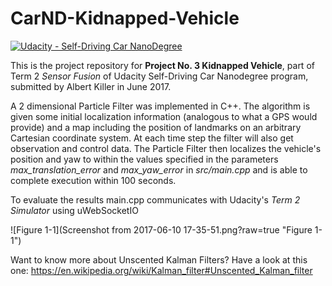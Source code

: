 # CarND-Kidnapped-Vehicle
[![Udacity - Self-Driving Car NanoDegree](https://s3.amazonaws.com/udacity-sdc/github/shield-carnd.svg)](http://www.udacity.com/drive)

This is the project repository for **Project No. 3 Kidnapped Vehicle**, part of Term 2 _Sensor Fusion_ of Udacity Self-Driving Car Nanodegree program, submitted by Albert Killer in June 2017. 

A 2 dimensional Particle Filter was implemented in C++. The algorithm is given some initial localization information (analogous to what a GPS would provide) and a map including the position of landmarks on an arbitrary Cartesian coordinate system. At each time step the filter will also get observation and control data. The Particle Filter then localizes the vehicle's position and yaw to within the values specified in the parameters *max_translation_error* and *max_yaw_error* in *src/main.cpp* and is able to complete execution within 100 seconds. 

To evaluate the results main.cpp communicates with Udacity's *Term 2 Simulator* using uWebSocketIO


![Figure 1-1](Screenshot from 2017-06-10 17-35-51.png?raw=true "Figure 1-1")



Want to know more about Unscented Kalman Filters? Have a look at this one: https://en.wikipedia.org/wiki/Kalman_filter#Unscented_Kalman_filter
